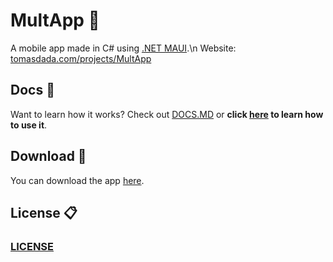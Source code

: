 # MultApp 📱
A mobile app made in C# using [.NET MAUI](https://learn.microsoft.com/en-us/dotnet/maui/what-is-maui?view=net-maui-8.0).\n
Website: [tomasdada.com/projects/MultApp](https://tomasdada.com/projects/MultApp)

## Docs 📄
Want to learn how it works? Check out [DOCS.MD](DOCS.MD) or **click [here](https://tomasdada.com/projects/MultApp/docs) to learn how to use it**.

## Download 🛒
You can download the app [here](https://tomasdada.com/projects/MultApp/download).

## License 📋
### [LICENSE](LICENSE)
